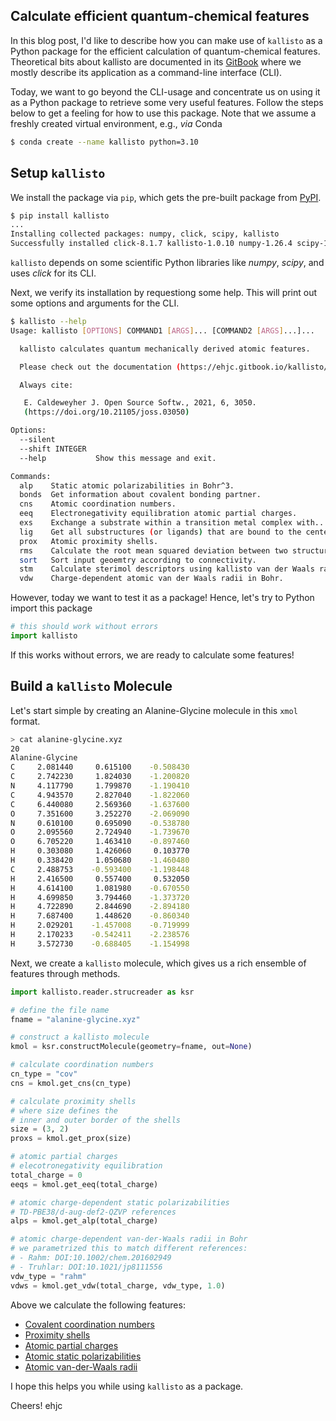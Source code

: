 ## Calculate efficient quantum-chemical features

In this blog post, I'd like to describe how you can make use of `kallisto` as a Python package for the efficient calculation of quantum-chemical features.
Theoretical bits about kallisto are documented in its [GitBook](https://ehjc.gitbook.io/kallisto/) where we mostly describe its application as a command-line interface (CLI).

Today, we want to go beyond the CLI-usage and concentrate us on using it as a Python package to retrieve some very useful features.
Follow the steps below to get a feeling for how to use this package.
Note that we assume a freshly created virtual environment, e.g., _via_ Conda

```bash
$ conda create --name kallisto python=3.10
```

## Setup `kallisto`

We install the package via `pip`, which gets the pre-built package from [PyPI](https://pypi.org/project/kallisto/).

```bash
$ pip install kallisto
...
Installing collected packages: numpy, click, scipy, kallisto
Successfully installed click-8.1.7 kallisto-1.0.10 numpy-1.26.4 scipy-1.12.0
```

`kallisto` depends on some scientific Python libraries like _numpy_, _scipy_, and uses _click_ for its CLI.

Next, we verify its installation by requestiong some help.
This will print out some options and arguments for the CLI.

```bash
$ kallisto --help
Usage: kallisto [OPTIONS] COMMAND1 [ARGS]... [COMMAND2 [ARGS]...]...

  kallisto calculates quantum mechanically derived atomic features.

  Please check out the documentation (https://ehjc.gitbook.io/kallisto/).

  Always cite:

   E. Caldeweyher J. Open Source Softw., 2021, 6, 3050.
   (https://doi.org/10.21105/joss.03050)

Options:
  --silent
  --shift INTEGER
  --help           Show this message and exit.

Commands:
  alp    Static atomic polarizabilities in Bohr^3.
  bonds  Get information about covalent bonding partner.
  cns    Atomic coordination numbers.
  eeq    Electronegativity equilibration atomic partial charges.
  exs    Exchange a substrate within a transition metal complex with...
  lig    Get all substructures (or ligands) that are bound to the center...
  prox   Atomic proximity shells.
  rms    Calculate the root mean squared deviation between two structures...
  sort   Sort input geoemtry according to connectivity.
  stm    Calculate sterimol descriptors using kallisto van der Waals radii.
  vdw    Charge-dependent atomic van der Waals radii in Bohr.
```

However, today we want to test it as a package!
Hence, let's try to Python import this package

```python
# this should work without errors
import kallisto
```

If this works without errors, we are ready to calculate some features!

## Build a `kallisto` Molecule

Let's start simple by creating an Alanine-Glycine molecule in this `xmol` format.

```bash
> cat alanine-glycine.xyz
20
Alanine-Glycine
C     2.081440     0.615100    -0.508430
C     2.742230     1.824030    -1.200820
N     4.117790     1.799870    -1.190410
C     4.943570     2.827040    -1.822060
C     6.440080     2.569360    -1.637600
O     7.351600     3.252270    -2.069090
N     0.610100     0.695090    -0.538780
O     2.095560     2.724940    -1.739670
O     6.705220     1.463410    -0.897460
H     0.303080     1.426060     0.103770
H     0.338420     1.050680    -1.460480
C     2.488753    -0.593400    -1.198448
H     2.416500     0.557400     0.532050
H     4.614100     1.081980    -0.670550
H     4.699850     3.794460    -1.373720
H     4.722890     2.844690    -2.894180
H     7.687400     1.448620    -0.860340
H     2.029201    -1.457008    -0.719999
H     2.170233    -0.542411    -2.238576
H     3.572730    -0.688405    -1.154998
```

Next, we create a `kallisto` molecule, which gives us a rich ensemble of features through methods.

```python
import kallisto.reader.strucreader as ksr

# define the file name
fname = "alanine-glycine.xyz"

# construct a kallisto molecule
kmol = ksr.constructMolecule(geometry=fname, out=None)

# calculate coordination numbers
cn_type = "cov"
cns = kmol.get_cns(cn_type)

# calculate proximity shells
# where size defines the
# inner and outer border of the shells
size = (3, 2)
proxs = kmol.get_prox(size)

# atomic partial charges
# elecotronegativity equilibration
total_charge = 0
eeqs = kmol.get_eeq(total_charge)

# atomic charge-dependent static polarizabilities
# TD-PBE38/d-aug-def2-QZVP references
alps = kmol.get_alp(total_charge)

# atomic charge-dependent van-der-Waals radii in Bohr
# we parametrized this to match different references:
# - Rahm: DOI:10.1002/chem.201602949
# - Truhlar: DOI:10.1021/jp8111556
vdw_type = "rahm"
vdws = kmol.get_vdw(total_charge, vdw_type, 1.0)
```

Above we calculate the following features:

- [Covalent coordination numbers](https://ehjc.gitbook.io/kallisto/features/cns)
- [Proximity shells](https://ehjc.gitbook.io/kallisto/features/prox)
- [Atomic partial charges](https://ehjc.gitbook.io/kallisto/features/eeq)
- [Atomic static polarizabilities](https://ehjc.gitbook.io/kallisto/features/alp)
- [Atomic van-der-Waals radii](https://ehjc.gitbook.io/kallisto/features/vdw)

I hope this helps you while using `kallisto` as a package.

Cheers!
ehjc
